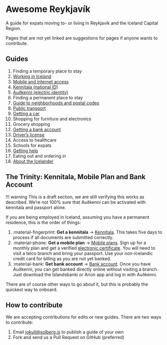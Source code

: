 # Awesome Reykjavík

A guide for expats moving to- or living in Reykjavík and the Iceland Capital
Region.

Pages that are not yet linked are suggestions for pages if anyone wants to
contribute.

## Guides

1. Finding a temporary place to stay
1. [Working in Iceland](guides/working-in-iceland.md)
1. [Mobile and internet access](guides/mobile-phones.md)
1. [Kennitala (national ID)](guides/kennitala.md)
1. [Auðkenni (electric identity)](guides/audkenni.md)
1. Finding a permanent place to stay
1. [Guide to neighborhoods and postal codes](guides/neighbourhoods.md)
1. [Public transport](guides/public-transport.md)
1. [Getting a car](guides/getting-a-car.md)
1. Shopping for furniture and electronics
1. Grocery shopping
1. [Getting a bank account](guides/bank-account.md)
1. [Driver’s license](guides/drivers-license.md)
1. Access to healthcare
1. Schools for expats
1. [Getting help](guides/getting-help.md)
1. Eating out and ordering in
1. [About the Icelander](guides/icelanders.md)

## The Trinity: Kennitala, Mobile Plan and Bank Account

!!! warning
    This is a draft section, we are still verifying this works as described.
    We’re not 100% sure that Auðkenni can be activated with kennitala and
    passport alone.

If you are being employed in Iceland, assuming you have a permanent residence,
this is the order of things:

1. :material-fingerprint: **Get a kennitala** →
   [Kennitala](guides/kennitala.md). This takes five days to process if all
   documents are submitted correctly.
2. :material-phone: **Get a mobile plan** → [Mobile
   plans](guides/mobile-phones.md). Sign up for a monthly plan and get a
   verified [electronic certificate](guides/audkenni.md). You will need to
   visit a telco branch and bring your passport. Use your non-Icelandic credit
   card for billing as you are not yet banked.
3. :material-bank: **Get bank account** → [Bank
   account](guides/bank-account.md). Once you have Auðkenni, you can get banked
   directly online without visiting a branch. Just download the Íslandsbanki or
   Arion app and log in with Auðkenni.

There are of course other ways to go about it, but this is probably the
quickest way to onboard.

## How to contribute

We are accepting contributions for edits or new guides. There are two ways to
contribute:

1. Email [jokull@solberg.is](mailto:jokull@solberg.is) to publish a guide of
   your own
1. Fork and send us a Pull Request on GitHub (preferred)
